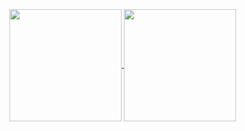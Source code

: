 <!--
Good Themes:
neon
aura
codeSTACKr
great-gatsby
radical
tokyonight
synthwave
blue-green
nightowl


To enable themes based on github theme, append to image url
#gh-dark-mode-only
#gh-light-mode-only

To have gradient background, add to image url:
&bg_color=DEG,COLOR1,COLOR2,COLOR3...COLOR10
&bg_color=0e1116
Border Radius (default 4.5)
&border_radius=4.5

&include_all_commits=true
&custom_title
&ring_color
&show=reviews,discussions_started,discussions_answered,prs_merged,prs_merged_percentage
&hide=stars,commits,prs,issues,contribs
&border_color=04303F
&card_width=500
&text_color=98bf83
4B6B3C
009999
final text color: 00cccc
&icon_color=&ring_color=907A48&title_color=D4BF88
FOR GITHUB STREAKS:
https://streak-stats.demolab.com/demo/



FOR STREAKS:
&background=0E1116
&border=04303F
-->
<a href="https://github.com/anuraghazra/github-readme-stats">
  <img height=200 align="center" src="https://github-readme-streak-stats.herokuapp.com/?user=jlonge421&theme=aura&background=0E1116&hide_border=false&border=04303F" />
</a>
<a href="https://github.com/anuraghazra/convoychat">
  <img height=200 align="center" src="https://github-readme-stats-pied-eight-55.vercel.app/api?username=jlonge421&theme=aura&show=reviews,prs_merged,prs_merged_percentage&hide=stars,contribs&show_icons=true&count_private=true&bg_color=0e1116&hide_border=false&border_color=04303F&text_color=00cccc&rank_icon=percentile" />
</a>

<!--
![jlonge421's Stats](https://github-readme-stats-pied-eight-55.vercel.app/api?username=jlonge421&theme=aura&show=reviews,prs_merged,prs_merged_percentage&hide=stars,contribs&show_icons=true&count_private=true&bg_color=0e1116&hide_border=false&border_color=04303F&card_width=500&text_color=00cccc&rank_icon=percentile)

![jlonge421's Streak](https://github-readme-streak-stats.herokuapp.com/?user=jlonge421&theme=aura&background=0E1116&hide_border=false&border=04303F&card_width=500)



![jlonge421's Top Languages](https://github-readme-stats-pied-eight-55.vercel.app/api/top-langs/?username=jlonge421&theme=aura&show_icons=true&hide_border=false&border_color=04303F&count_private=true&bg_color=0e1116&card_width=500&size_weight=1&count_weight=0.1)
![jlonge421's Top Languages](https://github-readme-stats-pied-eight-55.vercel.app/api/top-langs/?username=jlonge421&theme=aura&show_icons=true&hide_border=false&border_color=04303F&count_private=true&bg_color=0e1116&card_width=500&hide=html,php)
-->
